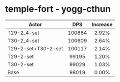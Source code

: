 # temple-fort - yogg-cthun
| Actor | DPS | Increase |
|---|:---:|:---:|
|T29-2_4-set|100884|2.92%|
|T30-2_4-set|100609|2.64%|
|T29-2-set+T30-2-set|100117|2.14%|
|T29-2-set|99195|1.20%|
|T30-2-set|99029|1.03%|
|Base|98019|0.00%|
